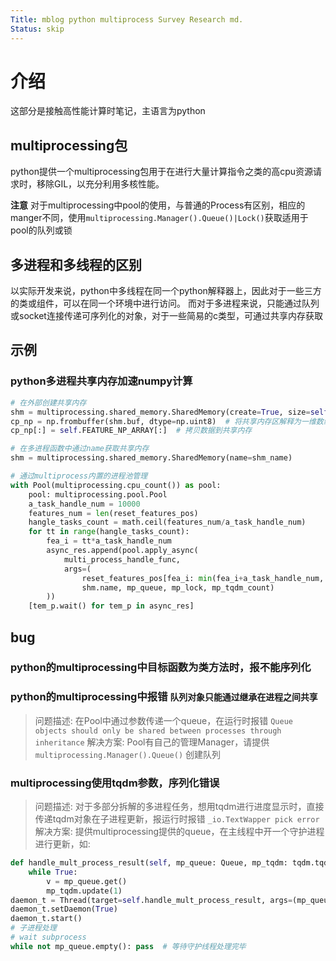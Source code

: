 ```yaml
---
Title: mblog python multiprocess Survey Research md.
Status: skip
---
```


# 介绍
这部分是接触高性能计算时笔记，主语言为python

## multiprocessing包
python提供一个multiprocessing包用于在进行大量计算指令之类的高cpu资源请求时，移除GIL，以充分利用多核性能。

**注意** 对于multiprocessing中pool的使用，与普通的Process有区别，相应的manger不同，使用`multiprocessing.Manager().Queue()|Lock()`获取适用于pool的队列或锁

## 多进程和多线程的区别
以实际开发来说，python中多线程在同一个python解释器上，因此对于一些三方的类或组件，可以在同一个环境中进行访问。
而对于多进程来说，只能通过队列或socket连接传递可序列化的对象，对于一些简易的c类型，可通过共享内存获取

## 示例

### python多进程共享内存加速numpy计算

```python
# 在外部创建共享内存
shm = multiprocessing.shared_memory.SharedMemory(create=True, size=self.FEATURE_NP_ARRAY.nbytes)
cp_np = np.frombuffer(shm.buf, dtype=np.uint8)  # 将共享内存区解释为一维数组（非拷贝）
cp_np[:] = self.FEATURE_NP_ARRAY[:]  # 拷贝数据到共享内存

# 在多进程函数中通过name获取共享内存
shm = multiprocessing.shared_memory.SharedMemory(name=shm_name)

# 通过multiprocess内置的进程池管理
with Pool(multiprocessing.cpu_count()) as pool:
    pool: multiprocessing.pool.Pool
    a_task_handle_num = 10000
    features_num = len(reset_features_pos)
    hangle_tasks_count = math.ceil(features_num/a_task_handle_num)
    for tt in range(hangle_tasks_count):
        fea_i = tt*a_task_handle_num
        async_res.append(pool.apply_async(
            multi_process_handle_func, 
            args=(
                reset_features_pos[fea_i: min(fea_i+a_task_handle_num, features_num)], 
                shm.name, mp_queue, mp_lock, mp_tqdm_count)
        ))
    [tem_p.wait() for tem_p in async_res]
```

## bug

### python的multiprocessing中目标函数为类方法时，报不能序列化
<!-- TODO -->

### python的multiprocessing中报错 `队列对象只能通过继承在进程之间共享`

> 问题描述: 在Pool中通过参数传递一个queue，在运行时报错 `Queue objects should only be shared between processes through inheritance`
> 解决方案: Pool有自己的管理Manager，请提供 `multiprocessing.Manager().Queue()` 创建队列

### multiprocessing使用tqdm参数，序列化错误

> 问题描述: 对于多部分拆解的多进程任务，想用tqdm进行进度显示时，直接传递tqdm对象在子进程更新，报运行时报错 `_io.TextWapper pick error`
> 解决方案: 提供multiprocessing提供的queue，在主线程中开一个守护进程进行更新，如:
```python
def handle_mult_process_result(self, mp_queue: Queue, mp_tqdm: tqdm.tqdm):
    while True:
        v = mp_queue.get()
        mp_tqdm.update(1)
daemon_t = Thread(target=self.handle_mult_process_result, args=(mp_queue, mp_tqdm))
daemon_t.setDaemon(True)
daemon_t.start()
# 子进程处理
# wait subprocess
while not mp_queue.empty(): pass  # 等待守护线程处理完毕
```
